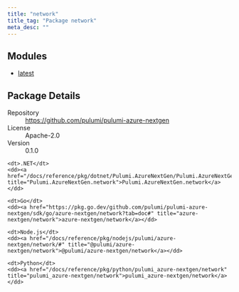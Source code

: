 ```yaml
---
title: "network"
title_tag: "Package network"
meta_desc: ""
---
```


<!-- WARNING: this file was generated by Pulumi Docs Generator. -->
<!-- Do not edit by hand unless you're certain you know what you are doing! -->



<h2 id="modules">Modules</h2>
<ul class="api">
    <li><a href="latest/" title="latest"><span class="symbol module"></span>latest</a></li>
</ul>

<h2 id="package-details">Package Details</h2>
<dl class="package-details">
	<dt>Repository</dt>
	<dd><a href="https://github.com/pulumi/pulumi-azure-nextgen">https://github.com/pulumi/pulumi-azure-nextgen</a></dd>
	<dt>License</dt>
	<dd>Apache-2.0</dd>
	<dt>Version</dt>
	<dd>0.1.0</dd>
</dl>



<dl class="tabular">

    <dt>.NET</dt>
    <dd><a href="/docs/reference/pkg/dotnet/Pulumi.AzureNextGen/Pulumi.AzureNextGen.network.html" title="Pulumi.AzureNextGen.network">Pulumi.AzureNextGen.network</a></dd>

    <dt>Go</dt>
    <dd><a href="https://pkg.go.dev/github.com/pulumi/pulumi-azure-nextgen/sdk/go/azure-nextgen/network?tab=doc#" title="azure-nextgen/network">azure-nextgen/network</a></dd>

    <dt>Node.js</dt>
    <dd><a href="/docs/reference/pkg/nodejs/pulumi/azure-nextgen/network/#" title="@pulumi/azure-nextgen/network">@pulumi/azure-nextgen/network</a></dd>

    <dt>Python</dt>
    <dd><a href="/docs/reference/pkg/python/pulumi_azure-nextgen/network" title="pulumi_azure-nextgen/network">pulumi_azure-nextgen/network</a></dd>

</dl>

